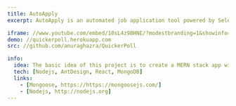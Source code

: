 ```yaml
---
title: AutoApply
excerpt: AutoApply is an automated job application tool powered by Selenium and local AI. It intelligently detects changes on job listing pages, fills out forms, and submits applications on your behalf. This project showcases how to combine browser automation with local AI to streamline the job search process.

iframe: //www.youtube.com/embed/10sL4z9BHNE/?modestbranding=1&showinfo=0&autohide=1&rel=0
demo: //quickerpoll.herokuapp.com
src: //github.com/anuraghazra/QuickerPoll

info:
  idea: The basic idea of this project is to create a MERN stack app with basic CRUD operations, but not to make a todo app
  tech: [Nodejs, AntDesign, React, MongoDB]
  links:
    - [Mongoose, https://https://mongoosejs.com/]
    - [Nodejs, http://nodejs.org]
---
```



